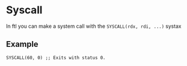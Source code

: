 # Syscall
In ftl you can make a system call with the `SYSCALL(rdx, rdi, ...)` systax
## Example
```
SYSCALL(60, 0) ;; Exits with status 0.
```
